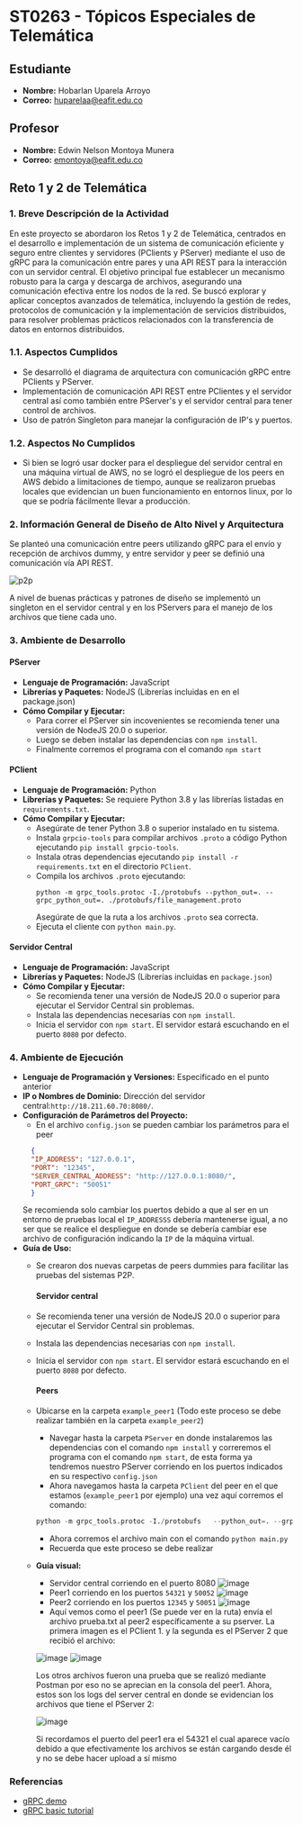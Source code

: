 # ST0263 - Tópicos Especiales de Telemática

## Estudiante
- **Nombre:** Hobarlan Uparela Arroyo
- **Correo:** huparelaa@eafit.edu.co

## Profesor
- **Nombre:** Edwin Nelson Montoya Munera
- **Correo:** emontoya@eafit.edu.co

## Reto 1 y 2 de Telemática

### 1. Breve Descripción de la Actividad
En este proyecto se abordaron los Retos 1 y 2 de Telemática, centrados en el desarrollo e implementación de un sistema de comunicación eficiente y seguro entre clientes y servidores (PClients y PServer) mediante el uso de gRPC para la comunicación entre pares y una API REST para la interacción con un servidor central. El objetivo principal fue establecer un mecanismo robusto para la carga y descarga de archivos, asegurando una comunicación efectiva entre los nodos de la red. Se buscó explorar y aplicar conceptos avanzados de telemática, incluyendo la gestión de redes, protocolos de comunicación y la implementación de servicios distribuidos, para resolver problemas prácticos relacionados con la transferencia de datos en entornos distribuidos.


### 1.1. Aspectos Cumplidos
- Se desarrolló el diagrama de arquitectura con comunicación gRPC entre PClients y PServer.
- Implementación de comunicación API REST entre PClientes y el servidor central así como también entre PServer's y el servidor central para tener control de archivos.
- Uso de patrón Singleton para manejar la configuración de IP's y puertos.

### 1.2. Aspectos No Cumplidos
- Si bien se logró usar docker para el despliegue del servidor central en una máquina virtual de AWS, no se logró el despliegue de los peers en AWS debido a limitaciones de tiempo, aunque se realizaron pruebas locales que evidencian un buen funcionamiento en entornos linux, por lo que se podría fácilmente llevar a producción.

### 2. Información General de Diseño de Alto Nivel y Arquitectura
Se planteó una comunicación entre peers utilizando gRPC para el envío y recepción de archivos dummy, y entre servidor y peer se definió una comunicación vía API REST.

![p2p](https://github.com/huparelaa/huparelaa-st0263/assets/81880485/186c7180-9ea7-4ab1-8ac4-0391c2569450)

A nivel de buenas prácticas y patrones de diseño se implementó un singleton en el servidor central y en los PServers para el manejo de los archivos que tiene cada uno.

### 3. Ambiente de Desarrollo
#### PServer
- **Lenguaje de Programación:** JavaScript
- **Librerías y Paquetes:** NodeJS (Librerías incluidas en en el package.json)
- **Cómo Compilar y Ejecutar:**
    - Para correr el PServer sin incovenientes se recomienda tener una versión de NodeJS 20.0 o superior.
    - Luego se deben instalar las dependencias con ```npm install```.
    - Finalmente corremos el programa con el comando ```npm start```
#### PClient
- **Lenguaje de Programación:** Python
- **Librerías y Paquetes:** Se requiere Python 3.8 y las librerías listadas en `requirements.txt`.
- **Cómo Compilar y Ejecutar:**
    - Asegúrate de tener Python 3.8 o superior instalado en tu sistema.
    - Instala `grpcio-tools` para compilar archivos `.proto` a código Python ejecutando `pip install grpcio-tools`.
    - Instala otras dependencias ejecutando `pip install -r requirements.txt` en el directorio `PClient`.
    - Compila los archivos `.proto` ejecutando:
      ```
      python -m grpc_tools.protoc -I./protobufs --python_out=. --grpc_python_out=. ./protobufs/file_management.proto
      ```
      Asegúrate de que la ruta a los archivos `.proto` sea correcta.
    - Ejecuta el cliente con `python main.py`.

#### Servidor Central
- **Lenguaje de Programación:** JavaScript
- **Librerías y Paquetes:** NodeJS (Librerías incluidas en `package.json`)
- **Cómo Compilar y Ejecutar:**
    - Se recomienda tener una versión de NodeJS 20.0 o superior para ejecutar el Servidor Central sin problemas.
    - Instala las dependencias necesarias con `npm install`.
    - Inicia el servidor con `npm start`. El servidor estará escuchando en el puerto `8080` por defecto.

### 4. Ambiente de Ejecución
- **Lenguaje de Programación y Versiones:** Especificado en el punto anterior
- **IP o Nombres de Dominio:** Dirección del servidor central:`http://18.211.60.70:8080/`.
- **Configuración de Parámetros del Proyecto:**
  - En el archivo `config.json` se pueden cambiar los parámetros para el peer
  ```json
    {
    "IP_ADDRESS": "127.0.0.1",
    "PORT": "12345",
    "SERVER_CENTRAL_ADDRESS": "http://127.0.0.1:8080/",
    "PORT_GRPC": "50051"
    }
  ```
  Se recomienda solo cambiar los puertos debido a que al ser en un entorno de pruebas local el `IP_ADDRESSS` debería mantenerse igual, a no ser que se realice el despliegue en donde se debería cambiar ese archivo de configuración indicando la `IP` de la máquina virtual.
- **Guía de Uso:**
  - Se crearon dos nuevas carpetas de peers dummies para facilitar las pruebas del sistemas P2P.
    #### Servidor central
  - Se recomienda tener una versión de NodeJS 20.0 o superior para ejecutar el Servidor Central sin problemas.
  - Instala las dependencias necesarias con `npm install`.
  - Inicia el servidor con `npm start`. El servidor estará escuchando en el puerto `8080` por defecto.
    #### Peers
  - Ubicarse en la carpeta `example_peer1` (Todo este proceso se debe realizar también en la carpeta `example_peer2`)
    - Navegar hasta la carpeta `PServer` en donde instalaremos las dependencias con el comando `npm install` y correremos el programa con el comando `npm start`, de esta forma ya tendremos nuestro PServer corriendo en los puertos indicados en su respectivo `config.json`
    - Ahora navegamos hasta la carpeta `PClient` del peer en el que estamos (`example_peer1` por ejemplo) una vez aquí corremos el comando:
    ```py
    python -m grpc_tools.protoc -I./protobufs   --python_out=. --grpc_python_out=. ./protobufs/file_management.proto
    ```
    - Ahora corremos el archivo main con el comando `python main.py`
    - Recuerda que este proceso se debe realizar
  - **Guía visual:**
    - Servidor central corriendo en el puerto 8080
    ![image](https://github.com/huparelaa/huparelaa-st0263/assets/81880485/ae6b39f1-1257-4c4a-9b27-d64e78caa9be)
    - Peer1 corriendo en los puertos `54321` y `50052`
    ![image](https://github.com/huparelaa/huparelaa-st0263/assets/81880485/e93b5ff2-7b86-4a56-80b9-961d5e08a7f3)
    - Peer2 corriendo en los puertos `12345` y `50051`
    ![image](https://github.com/huparelaa/huparelaa-st0263/assets/81880485/be88a5d8-024b-49a6-b884-bef6a28ea1e0)
    - Aquí vemos como el peer1 (Se puede ver en la ruta) envía el archivo prueba.txt al peer2 específicamente a su pserver. La primera imagen es el PClient 1. y la segunda es el PServer 2 que recibió el archivo:
    
    ![image](https://github.com/huparelaa/huparelaa-st0263/assets/81880485/d9e53da9-cdee-4b27-b11d-e6d9f7b86498)
    ![image](https://github.com/huparelaa/huparelaa-st0263/assets/81880485/1cbc6e3c-48bb-4b0e-84ec-9181eff606b6)
    
    Los otros archivos fueron una prueba que se realizó mediante Postman por eso no se aprecian en la consola del peer1. Ahora, estos son los logs del server central en donde se evidencian los archivos que tiene el PServer 2:

    ![image](https://github.com/huparelaa/huparelaa-st0263/assets/81880485/1dd4a9ac-8561-4cac-8d4c-ebac6b495a22)
    
    Si recordamos el puerto del peer1 era el 54321 el cual aparece vacío debido a que efectivamente los archivos se están cargando desde él y no se debe hacer upload a sí mismo






### Referencias
- [gRPC demo](https://github.com/raynux/grpc-demo)
- [gRPC basic tutorial](https://grpc.io/docs/languages/python/basics/)
